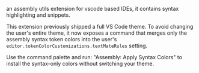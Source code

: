 an assembly utils extension for vscode based IDEs, it contains syntax highlighting and snippets.

This extension previously shipped a full VS Code theme. To avoid changing the user's entire theme, it now exposes a command that merges only the assembly syntax token colors into the user's `editor.tokenColorCustomizations.textMateRules` setting.

Use the command palette and run: "Assembly: Apply Syntax Colors" to install the syntax-only colors without switching your theme.